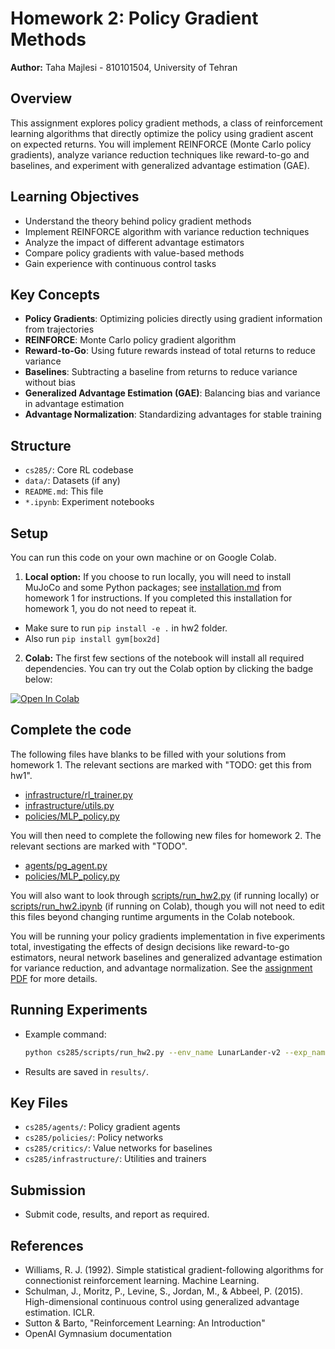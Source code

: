# Homework 2: Policy Gradient Methods

**Author:** Taha Majlesi - 810101504, University of Tehran

## Overview

This assignment explores policy gradient methods, a class of reinforcement learning algorithms that directly optimize the policy using gradient ascent on expected returns. You will implement REINFORCE (Monte Carlo policy gradients), analyze variance reduction techniques like reward-to-go and baselines, and experiment with generalized advantage estimation (GAE).

## Learning Objectives

- Understand the theory behind policy gradient methods
- Implement REINFORCE algorithm with variance reduction techniques
- Analyze the impact of different advantage estimators
- Compare policy gradients with value-based methods
- Gain experience with continuous control tasks

## Key Concepts

- **Policy Gradients**: Optimizing policies directly using gradient information from trajectories
- **REINFORCE**: Monte Carlo policy gradient algorithm
- **Reward-to-Go**: Using future rewards instead of total returns to reduce variance
- **Baselines**: Subtracting a baseline from returns to reduce variance without bias
- **Generalized Advantage Estimation (GAE)**: Balancing bias and variance in advantage estimation
- **Advantage Normalization**: Standardizing advantages for stable training

## Structure

- `cs285/`: Core RL codebase
- `data/`: Datasets (if any)
- `README.md`: This file
- `*.ipynb`: Experiment notebooks

## Setup

You can run this code on your own machine or on Google Colab.

1. **Local option:** If you choose to run locally, you will need to install MuJoCo and some Python packages; see [installation.md](../hw1/installation.md) from homework 1 for instructions. If you completed this installation for homework 1, you do not need to repeat it.

- Make sure to run `pip install -e .` in hw2 folder.
- Also run `pip install gym[box2d]`

2. **Colab:** The first few sections of the notebook will install all required dependencies. You can try out the Colab option by clicking the badge below:

[![Open In Colab](https://colab.research.google.com/assets/colab-badge.svg)](https://colab.research.google.com/github/berkeleydeeprlcourse/homework_fall2022/blob/master/hw2/cs285/scripts/run_hw2.ipynb)

## Complete the code

The following files have blanks to be filled with your solutions from homework 1. The relevant sections are marked with "TODO: get this from hw1".

- [infrastructure/rl_trainer.py](cs285/infrastructure/rl_trainer.py)
- [infrastructure/utils.py](cs285/infrastructure/utils.py)
- [policies/MLP_policy.py](cs285/policies/MLP_policy.py)

You will then need to complete the following new files for homework 2. The relevant sections are marked with "TODO".

- [agents/pg_agent.py](cs285/agents/pg_agent.py)
- [policies/MLP_policy.py](cs285/policies/MLP_policy)

You will also want to look through [scripts/run_hw2.py](cs285/scripts/run_hw2.py) (if running locally) or [scripts/run_hw2.ipynb](cs285/scripts/run_hw2.ipynb) (if running on Colab), though you will not need to edit this files beyond changing runtime arguments in the Colab notebook.

You will be running your policy gradients implementation in five experiments total, investigating the effects of design decisions like reward-to-go estimators, neural network baselines and generalized advantage estimation for variance reduction, and advantage normalization. See the [assignment PDF](cs285_hw2.pdf) for more details.

## Running Experiments

- Example command:
  ```bash
  python cs285/scripts/run_hw2.py --env_name LunarLander-v2 --exp_name pg_test
  ```
- Results are saved in `results/`.

## Key Files

- `cs285/agents/`: Policy gradient agents
- `cs285/policies/`: Policy networks
- `cs285/critics/`: Value networks for baselines
- `cs285/infrastructure/`: Utilities and trainers

## Submission

- Submit code, results, and report as required.

## References

- Williams, R. J. (1992). Simple statistical gradient-following algorithms for connectionist reinforcement learning. Machine Learning.
- Schulman, J., Moritz, P., Levine, S., Jordan, M., & Abbeel, P. (2015). High-dimensional continuous control using generalized advantage estimation. ICLR.
- Sutton & Barto, "Reinforcement Learning: An Introduction"
- OpenAI Gymnasium documentation
